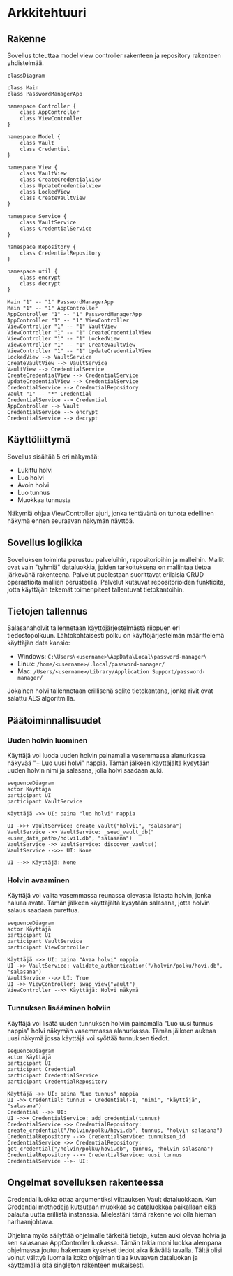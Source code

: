 # Arkkitehtuuri

## Rakenne

Sovellus toteuttaa model view controller rakenteen ja repository rakenteen yhdistelmää.


```mermaid
classDiagram

class Main
class PasswordManagerApp

namespace Controller {
    class AppController
    class ViewController
}

namespace Model {
    class Vault
    class Credential
}

namespace View {
    class VaultView
    class CreateCredentialView
    class UpdateCredentialView
    class LockedView
    class CreateVaultView
}

namespace Service {
    class VaultService
    class CredentialService
}

namespace Repository {
    class CredentialRepository
}

namespace util {
    class encrypt
    class decrypt
}

Main "1" -- "1" PasswordManagerApp
Main "1" -- "1" AppController
AppController "1" -- "1" PasswordManagerApp
AppController "1" -- "1" ViewController
ViewController "1" -- "1" VaultView
ViewController "1" -- "1" CreateCredentialView
ViewController "1" -- "1" LockedView
ViewController "1" -- "1" CreateVaultView
ViewController "1" -- "1" UpdateCredentialView
LockedView --> VaultService
CreateVaultView --> VaultService
VaultView --> CredentialService
CreateCredentialView --> CredentialService
UpdateCredentialView --> CredentialService
CredentialService --> CredentialRepository
Vault "1" -- "*" Credential
CredentialService --> Credential
AppController --> Vault
CredentialService --> encrypt
CredentialService --> decrypt

```

## Käyttöliittymä

Sovellus sisältää 5 eri näkymää:
- Lukittu holvi
- Luo holvi
- Avoin holvi
- Luo tunnus
- Muokkaa tunnusta

Näkymiä ohjaa ViewController ajuri, jonka tehtävänä on tuhota edellinen näkymä ennen seuraavan näkymän näyttöä.

## Sovellus logiikka

Sovelluksen toiminta perustuu palveluihin, repositorioihin ja malleihin. Mallit ovat vain "tyhmiä" dataluokkia, joiden tarkoituksena on mallintaa tietoa järkevänä rakenteena. Palvelut puolestaan suorittavat erilaisia CRUD operaatioita mallien perusteella. Palvelut kutsuvat repositorioiden funktioita, jotta käyttäjän tekemät toimenpiteet tallentuvat tietokantoihin.

## Tietojen tallennus

Salasanaholvit tallennetaan käyttöjärjestelmästä riippuen eri tiedostopolkuun. Lähtokohtaisesti polku on käyttöjärjestelmän määrittelemä käyttäjän data kansio:
- Windows: `C:\Users\<username>\AppData\Local\password-manager\`
- Linux: `/home/<username>/.local/password-manager/`
- Mac: `/Users/<username>/Library/Application Support/password-manager/`


Jokainen holvi tallennetaan erillisenä sqlite tietokantana, jonka rivit ovat salattu AES algoritmilla.


## Päätoiminnallisuudet

### Uuden holvin luominen

Käyttäjä voi luoda uuden holvin painamalla vasemmassa alanurkassa näkyvää "+ Luo uusi holvi" nappia. Tämän jälkeen käyttäjältä kysytään uuden holvin nimi ja salasana, jolla holvi saadaan auki.


```mermaid
sequenceDiagram
actor Käyttäjä
participant UI
participant VaultService

Käyttäjä ->> UI: paina "luo holvi" nappia

UI ->>+ VaultService: create_vault("holvi1", "salasana")
VaultService ->> VaultService: _seed_vault_db("<user_data_path>/holvi1.db", "salasana")
VaultService ->> VaultService: discover_vaults()
VaultService -->>- UI: None

UI -->> Käyttäjä: None
```

### Holvin avaaminen

Käyttäjä voi valita vasemmassa reunassa olevasta listasta holvin, jonka haluaa avata. Tämän jälkeen käyttäjältä kysytään salasana, jotta holvin salaus saadaan purettua.

```mermaid
sequenceDiagram
actor Käyttäjä
participant UI
participant VaultService
participant ViewController

Käyttäjä ->> UI: paina "Avaa holvi" nappia
UI ->> VaultService: validate_authentication("/holvin/polku/hovi.db", "salasana")
VaultService -->> UI: True
UI ->> ViewController: swap_view("vault")
ViewController -->> Käyttäjä: Holvi näkymä 
```

### Tunnuksen lisääminen holviin
Käyttäjä voi lisätä uuden tunnuksen holviin painamalla "Luo uusi tunnus nappia" holvi näkymän vasemmassa alanurkassa. Tämän jälkeen aukeaa uusi näkymä jossa käyttäjä voi syöttää tunnuksen tiedot.

```mermaid
sequenceDiagram
actor Käyttäjä
participant UI
participant Credential
participant CredentialService
participant CredentialRepository

Käyttäjä ->> UI: paina "Luo tunnus" nappia
UI ->> Credential: tunnus = Credential(-1, "nimi", "käyttäjä", "salasana")
Credential -->> UI: 
UI ->>+ CredentialService: add_credential(tunnus)
CredentialService ->> CredentialRepository: create_credential("/holvin/polku/hovi.db", tunnus, "holvin salasana")
CredentialRepository -->> CredentialService: tunnuksen_id
CredentialService ->> CredentialRepository: get_credential("/holvin/polku/hovi.db", tunnus, "holvin salasana")
CredentialRepository -->> CredentialService: uusi tunnus
CredentialService -->- UI: 

```

## Ongelmat sovelluksen rakenteessa
Credential luokka ottaa argumentiksi viittauksen Vault dataluokkaan. Kun Credential methodeja kutsutaan muokkaa se dataluokkaa paikallaan eikä palauta uutta erillistä instanssia. Mielestäni tämä rakenne voi olla hieman harhaanjohtava.

Ohjelma myös säilyttää ohjelmalle tärkeitä tietoja, kuten auki olevaa holvia ja sen salasanaa AppController luokassa. Tämän takia moni luokka alempana ohjelmassa joutuu hakemaan kyseiset tiedot aika ikävällä tavalla. Tältä olisi voinut välttyä luomalla koko ohjelman tilaa kuvaavan dataluokan ja käyttämällä sitä singleton rakenteen mukaisesti. 